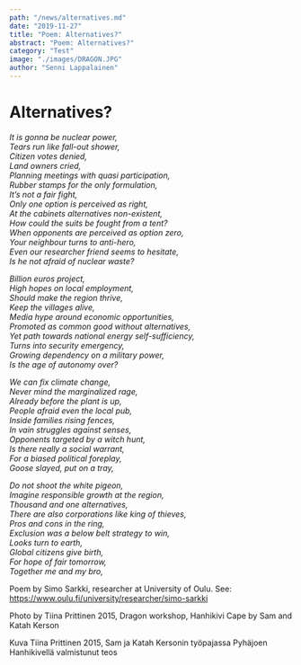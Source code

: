 ```yaml
---
path: "/news/alternatives.md"
date: "2019-11-27"
title: "Poem: Alternatives?"
abstract: "Poem: Alternatives?"
category: "Test"
image: "./images/DRAGON.JPG"
author: "Senni Lappalainen"
---
```


# Alternatives?

_It is gonna be nuclear power,_ \
_Tears run like fall-out shower,_ \
_Citizen votes denied,_ \
_Land owners cried,_ \
_Planning meetings with quasi participation,_ \
_Rubber stamps for the only formulation,_ \
_It’s not a fair fight,_ \
_Only one option is perceived as right,_ \
_At the cabinets alternatives non-existent,_ \
_How could the suits be fought from a tent?_ \
_When opponents are perceived as option zero,_ \
_Your neighbour turns to anti-hero,_ \
_Even our researcher friend seems to hesitate,_ \
_Is he not afraid of nuclear waste?_ 

_Billion euros project,_ \
_High hopes on local employment,_ \
_Should make the region thrive,_ \
_Keep the villages alive,_ \
_Media hype around economic opportunities,_ \
_Promoted as common good without alternatives,_ \
_Yet path towards national energy self-sufficiency,_ \
_Turns into security emergency,_ \
_Growing dependency on a military power,_ \
_Is the age of autonomy over?_ 

_We can fix climate change,_ \
_Never mind the marginalized rage,_ \
_Already before the plant is up,_ \
_People afraid even the local pub,_ \
_Inside families rising fences,_ \
_In vain struggles against senses,_ \
_Opponents targeted by a witch hunt,_ \
_Is there really a social warrant,_ \
_For a biased political foreplay,_ \
_Goose slayed, put on a tray,_

_Do not shoot the white pigeon,_ \
_Imagine responsible growth at the region,_ \
_Thousand and one alternatives,_ \
_There are also corporations like king of thieves,_ \
_Pros and cons in the ring,_ \
_Exclusion was a below belt strategy to win,_ \
_Looks turn to earth,_ \
_Global citizens give birth,_ \
_For hope of fair tomorrow,_ \
_Together me and my bro,_

Poem by Simo Sarkki, researcher at University of Oulu. See: https://www.oulu.fi/university/researcher/simo-sarkki

Photo by Tiina Prittinen 2015, Dragon workshop, Hanhikivi Cape by Sam and Katah Kerson  

Kuva Tiina Prittinen 2015, Sam ja Katah Kersonin työpajassa Pyhäjoen Hanhikivellä valmistunut teos
